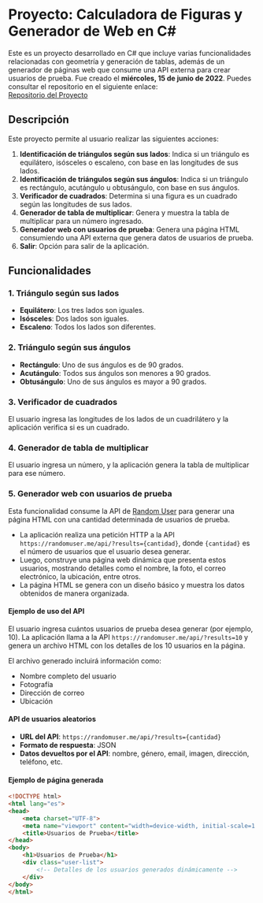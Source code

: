 # Proyecto: Calculadora de Figuras y Generador de Web en C#

Este es un proyecto desarrollado en C# que incluye varias funcionalidades relacionadas con geometría y generación de tablas, además de un generador de páginas web que consume una API externa para crear usuarios de prueba. Fue creado el **miércoles, ‎15‎ de ‎junio‎ de ‎2022**. Puedes consultar el repositorio en el siguiente enlace:  
[Repositorio del Proyecto](https://github.com/codestiven/Calculadora_trigonometrica)

## Descripción

Este proyecto permite al usuario realizar las siguientes acciones:

1. **Identificación de triángulos según sus lados**: Indica si un triángulo es equilátero, isósceles o escaleno, con base en las longitudes de sus lados.
2. **Identificación de triángulos según sus ángulos**: Indica si un triángulo es rectángulo, acutángulo u obtusángulo, con base en sus ángulos.
3. **Verificador de cuadrados**: Determina si una figura es un cuadrado según las longitudes de sus lados.
4. **Generador de tabla de multiplicar**: Genera y muestra la tabla de multiplicar para un número ingresado.
5. **Generador web con usuarios de prueba**: Genera una página HTML consumiendo una API externa que genera datos de usuarios de prueba.
6. **Salir**: Opción para salir de la aplicación.

## Funcionalidades

### 1. Triángulo según sus lados
- **Equilátero**: Los tres lados son iguales.
- **Isósceles**: Dos lados son iguales.
- **Escaleno**: Todos los lados son diferentes.

### 2. Triángulo según sus ángulos
- **Rectángulo**: Uno de sus ángulos es de 90 grados.
- **Acutángulo**: Todos sus ángulos son menores a 90 grados.
- **Obtusángulo**: Uno de sus ángulos es mayor a 90 grados.

### 3. Verificador de cuadrados
El usuario ingresa las longitudes de los lados de un cuadrilátero y la aplicación verifica si es un cuadrado.

### 4. Generador de tabla de multiplicar
El usuario ingresa un número, y la aplicación genera la tabla de multiplicar para ese número.

### 5. Generador web con usuarios de prueba
Esta funcionalidad consume la API de [Random User](https://randomuser.me/api/?results=) para generar una página HTML con una cantidad determinada de usuarios de prueba.

- La aplicación realiza una petición HTTP a la API `https://randomuser.me/api/?results={cantidad}`, donde `{cantidad}` es el número de usuarios que el usuario desea generar.
- Luego, construye una página web dinámica que presenta estos usuarios, mostrando detalles como el nombre, la foto, el correo electrónico, la ubicación, entre otros.
- La página HTML se genera con un diseño básico y muestra los datos obtenidos de manera organizada.
  
#### Ejemplo de uso del API
El usuario ingresa cuántos usuarios de prueba desea generar (por ejemplo, 10). La aplicación llama a la API `https://randomuser.me/api/?results=10` y genera un archivo HTML con los detalles de los 10 usuarios en la página.

El archivo generado incluirá información como:
- Nombre completo del usuario
- Fotografía
- Dirección de correo
- Ubicación

#### API de usuarios aleatorios
- **URL del API**: `https://randomuser.me/api/?results={cantidad}`
- **Formato de respuesta**: JSON
- **Datos devueltos por el API**: nombre, género, email, imagen, dirección, teléfono, etc.

#### Ejemplo de página generada
```html
<!DOCTYPE html>
<html lang="es">
<head>
    <meta charset="UTF-8">
    <meta name="viewport" content="width=device-width, initial-scale=1.0">
    <title>Usuarios de Prueba</title>
</head>
<body>
    <h1>Usuarios de Prueba</h1>
    <div class="user-list">
        <!-- Detalles de los usuarios generados dinámicamente -->
    </div>
</body>
</html>
